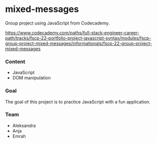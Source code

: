 # mixed-messages
Group project using JavaScript from Codecademy.

https://www.codecademy.com/paths/full-stack-engineer-career-path/tracks/fscp-22-portfolio-project-javascript-syntax/modules/fscp-group-project-mixed-messages/informationals/fscp-22-group-project-mixed-messages

### Content
- JavaScript
- DOM manipulation

### Goal
The goal of this project is to practice JavaScript with a fun application.

### Team
- Aleksandra
- Anja
- Emrah





